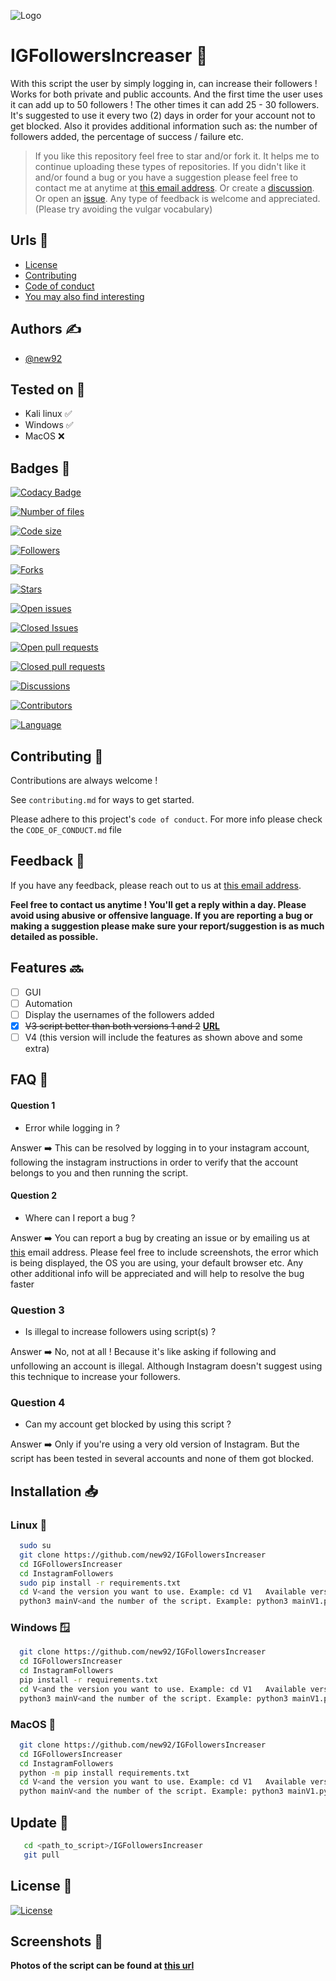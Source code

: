 ![Logo](https://user-images.githubusercontent.com/94779840/220741614-2ea1ace7-4bd7-411a-80e8-21ec40b75b4e.jpg)
# IGFollowersIncreaser 🤖

With this script the user by simply logging in, can increase their followers !
Works for both private and public accounts.
And the first time the user uses it can add up to 50 followers ! The other times it can add 25 - 30 followers.
It's suggested to use it every two (2) days in order for your account not to get blocked.
Also it provides additional information such as: the number of followers added, the percentage of success / failure etc.

> If you like this repository feel free to star and/or fork it. It helps me to continue uploading these types of repositories.
If you didn't like it and/or found a bug or you have a suggestion please feel free to contact me at anytime at <a href='mailto:new92github@gmail.com'>this email address</a>. Or create a <a href="https://github.com/new92/IGFollowersIncreaser/discussions">discussion</a>. Or open an <a href="https://github.com/new92/IGFollowersIncreaser/issues">issue</a>.
Any type of feedback is welcome and appreciated. (Please try avoiding the vulgar vocabulary)


## Urls 🔗

 - [License](https://github.com/new92/IGFollowersIncreaser/blob/main/LICENSE.md)
 - [Contributing](https://github.com/new92/IGFollowersIncreaser/blob/main/CONTRIBUTING.md)
 - [Code of conduct](https://github.com/new92/IGFollowersIncreaser/blob/main/CODE_OF_CONDUCT.md)
 - [You may also find interesting](https://github.com/new92?tab=repositories)


## Authors ✍️

- [@new92](https://www.github.com/new92)


## Tested on 🔎

- Kali linux ✅
- Windows ✅
- MacOS ❌



## Badges 📛

[![Codacy Badge](https://app.codacy.com/project/badge/Grade/9864f7f507804c81975576919a4a684a?style=for-the-badge&logo=codacy)](https://app.codacy.com/gh/new92/IGFollowersIncreaser/dashboard?style=for-the-badge&logo=codacy)

[![Number of files](https://img.shields.io/github/directory-file-count/new92/IGFollowersIncreaser?style=for-the-badge)](https://img.shields.io/github/directory-file-count/new92/IGFollowersIncreaser)

[![Code size](https://img.shields.io/github/languages/code-size/new92/IGFollowersIncreaser?style=for-the-badge)](https://img.shields.io/github/languages/code-size/new92/IGFollowersIncreaser)

[![Followers](https://img.shields.io/github/followers/new92?style=for-the-badge)](https://img.shields.io/github/followers/new92)

[![Forks](https://img.shields.io/github/forks/new92/IGFollowersIncreaser?style=for-the-badge)](https://img.shields.io/github/forks/new92/IGFollowersIncreaser)

[![Stars](https://img.shields.io/github/stars/new92/IGFollowersIncreaser?style=for-the-badge)](https://img.shields.io/github/stars/new92/IGFollowersIncreaser)

[![Open issues](https://img.shields.io/github/issues-raw/new92/IGFollowersIncreaser?style=for-the-badge)](https://img.shields.io/github/issues-raw/new92/IGFollowersIncreaser)

[![Closed Issues](https://img.shields.io/github/issues-closed-raw/new92/IGFollowersIncreaser?style=for-the-badge)](https://img.shields.io/github/issues-closed-raw/new92/IGFollowersIncreaser)

[![Open pull requests](https://img.shields.io/github/issues-pr-raw/new92/IGFollowersIncreaser?style=for-the-badge)](https://img.shields.io/github/issues-pr-raw/new92/IGFollowersIncreaser)

[![Closed pull requests](https://img.shields.io/github/issues-pr-closed-raw/new92/IGFollowersIncreaser?style=for-the-badge)](https://img.shields.io/github/issues-pr-closed-raw/new92/IGFollowersIncreaser)

[![Discussions](https://img.shields.io/github/discussions/new92/IGFollowersIncreaser?style=for-the-badge)](https://img.shields.io/github/discussions/new92/IGFollowersIncreaser)

[![Contributors](https://img.shields.io/github/contributors/new92/IGFollowersIncreaser?style=for-the-badge)](https://img.shields.io/github/contributors/new92/IGFollowersIncreaser)

[![Language](https://img.shields.io/github/languages/top/new92/IGFollowersIncreaser?style=for-the-badge)](https://img.shields.io/github/languages/top/new92/IGFollowersIncreaser?style=for-the-badge)

## Contributing 🤝

Contributions are always welcome !

See `contributing.md` for ways to get started.

Please adhere to this project's `code of conduct`.
For more info please check the `CODE_OF_CONDUCT.md` file


## Feedback 💭

If you have any feedback, please reach out to us at <a href="mailto:new92github@gmail.com">this email address</a>.

**Feel free to contact us anytime ! You'll get a reply within a day. Please avoid using abusive or offensive language.
If you are reporting a bug or making a suggestion please make sure your report/suggestion is as much detailed as possible.**


## Features 🔜

- [ ] GUI
- [ ] Automation
- [ ] Display the usernames of the followers added
- [x] ~~V3 script better than both versions 1 and 2~~ **<a href='https://github.com/new92/IGFollowersIncreaser/tree/main/InstagramFollowers/V3'>URL</a>**
- [ ] V4 (this version will include the features as shown above and some extra)

## FAQ 🤔

#### Question 1

- Error while logging in ?

Answer ➡️ This can be resolved by logging in to your instagram account, following the instagram instructions in order to verify that the account belongs to you and then running the script.

#### Question 2

- Where can I report a bug ?

Answer ➡️ You can report a bug by creating an issue or by emailing us at <a href="mailto:new92github@gmail.com">this</a> email address. Please feel free to include screenshots, the error which is being displayed, the OS you are using, your default browser etc. Any other additional info will be appreciated and will help to resolve the bug faster

### Question 3

- Is illegal to increase followers using script(s) ?

Answer ➡️ No, not at all ! Because it's like asking if following and unfollowing an account is illegal. Although Instagram doesn't suggest using this technique to increase your followers.


### Question 4

- Can my account get blocked by using this script ?

Answer ➡️ Only if you're using a very old version of Instagram. But the script has been tested in several accounts and none of them got blocked.



## Installation 📥

### Linux 🐧

```bash
  sudo su
  git clone https://github.com/new92/IGFollowersIncreaser
  cd IGFollowersIncreaser
  cd InstagramFollowers
  sudo pip install -r requirements.txt
  cd V<and the version you want to use. Example: cd V1   Available versions: 1/2/3>
  python3 mainV<and the number of the script. Example: python3 mainV1.py>.py
```

### Windows 🪟

```bash
  git clone https://github.com/new92/IGFollowersIncreaser
  cd IGFollowersIncreaser
  cd InstagramFollowers
  pip install -r requirements.txt
  cd V<and the version you want to use. Example: cd V1   Available versions: 1/2/3>
  python3 mainV<and the number of the script. Example: python3 mainV1.py>.py
```

### MacOS 🍎

```bash
  git clone https://github.com/new92/IGFollowersIncreaser
  cd IGFollowersIncreaser
  cd InstagramFollowers
  python -m pip install requirements.txt
  cd V<and the version you want to use. Example: cd V1   Available versions: 1/2/3>
  python mainV<and the number of the script. Example: python3 mainV1.py>.py
```
    
## Update 🔄️

```bash
   cd <path_to_script>/IGFollowersIncreaser
   git pull
```


## License 📜

[![License](https://img.shields.io/github/license/new92/IGFollowersIncreaser?style=for-the-badge)](https://github.com/new92/IGFollowersIncreaser/blob/main/LICENSE.md)


## Screenshots 📸

**Photos of the script can be found at <a href="https://github.com/new92/IGFollowersIncreaser/tree/main/InstagramFollowers/Photos">this url</a>**

